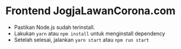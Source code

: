 # Frontend JogjaLawanCorona.com

- Pastikan Node.js sudah terinstall.
- Lakukan `yarn` atau `npm install` untuk menginstall dependency
- Setelah selesai, jalankan `yarn start` atau `npm run start`
